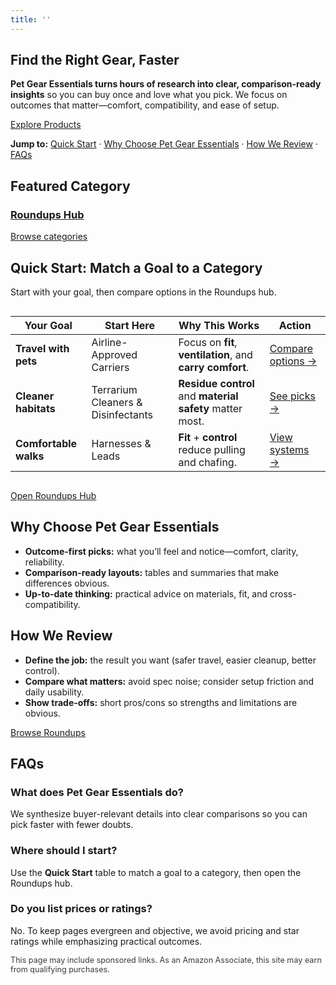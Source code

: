 ```yaml
---
title: ''
---
```


<h2>Find the Right Gear, Faster</h2>
<p><strong>Pet Gear Essentials turns hours of research into clear, comparison-ready insights</strong> so you can buy once and love what you pick. We focus on outcomes that matter—comfort, compatibility, and ease of setup.</p>
<p><a href="/roundups/">Explore Products</a></p>

<p><strong>Jump to:</strong>
  <a href="#quickstart">Quick Start</a> ·
  <a href="#why-us">Why Choose Pet Gear Essentials</a> ·
  <a href="#how-we-review">How We Review</a> ·
  <a href="#faqs">FAQs</a>
</p>

<h2>Featured Category</h2>
<div class="roundups-grid">
  <a class="roundups-card" href="/roundups/"><h3>Roundups Hub</h3><p>Browse categories</p></a>
</div>

<h2 id="quickstart">Quick Start: Match a Goal to a Category</h2>
<p>Start with your goal, then compare options in the Roundups hub.</p>
<div class="table-scroll" style="overflow-x:auto">
  <table>
    <thead><tr><th>Your Goal</th><th>Start Here</th><th>Why This Works</th><th>Action</th></tr></thead>
    <tbody>
      <tr><td><strong>Travel with pets</strong></td><td>Airline-Approved Carriers</td><td>Focus on <strong>fit</strong>, <strong>ventilation</strong>, and <strong>carry comfort</strong>.</td><td><a href="/roundups/">Compare options &rarr;</a></td></tr>
      <tr><td><strong>Cleaner habitats</strong></td><td>Terrarium Cleaners &amp; Disinfectants</td><td><strong>Residue control</strong> and <strong>material safety</strong> matter most.</td><td><a href="/roundups/">See picks &rarr;</a></td></tr>
      <tr><td><strong>Comfortable walks</strong></td><td>Harnesses &amp; Leads</td><td><strong>Fit</strong> + <strong>control</strong> reduce pulling and chafing.</td><td><a href="/roundups/">View systems &rarr;</a></td></tr>
    </tbody>
  </table>
</div>
<p><a href="/roundups/">Open Roundups Hub</a></p>

<h2 id="why-us">Why Choose Pet Gear Essentials</h2>
<ul>
  <li><strong>Outcome-first picks:</strong> what you’ll feel and notice—comfort, clarity, reliability.</li>
  <li><strong>Comparison-ready layouts:</strong> tables and summaries that make differences obvious.</li>
  <li><strong>Up-to-date thinking:</strong> practical advice on materials, fit, and cross-compatibility.</li>
</ul>

<h2 id="how-we-review">How We Review</h2>
<ul>
  <li><strong>Define the job:</strong> the result you want (safer travel, easier cleanup, better control).</li>
  <li><strong>Compare what matters:</strong> avoid spec noise; consider setup friction and daily usability.</li>
  <li><strong>Show trade-offs:</strong> short pros/cons so strengths and limitations are obvious.</li>
</ul>
<p><a href="/roundups/">Browse Roundups</a></p>

<h2 id="faqs">FAQs</h2>
<h3>What does Pet Gear Essentials do?</h3>
<p>We synthesize buyer-relevant details into clear comparisons so you can pick faster with fewer doubts.</p>
<h3>Where should I start?</h3>
<p>Use the <strong>Quick Start</strong> table to match a goal to a category, then open the Roundups hub.</p>
<h3>Do you list prices or ratings?</h3>
<p>No. To keep pages evergreen and objective, we avoid pricing and star ratings while emphasizing practical outcomes.</p>

<p style="font-size:0.9em;opacity:0.85;">This page may include sponsored links. As an Amazon Associate, this site may earn from qualifying purchases.</p>
